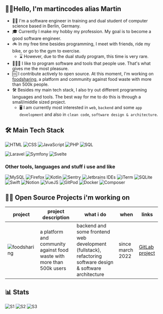## 🙋‍♂️Hello, I'm martincodes alias Martin
- 👨‍💻 I'm a software engineer in training and dual student of computer science based in Berlin, Germany.
- 🎓 Currently I make my hobby my profession. My goal is to become a good software engineer.
- 🚲 In my free time besides programming, I meet with friends, ride my bike, or go to the gym to exercise.
  - ⌛ However, due to the dual study program, this time is very rare.
- 🧑🏻‍💻 I like to program software and tools that people use. That's what gives me the most pleasure.
- 🆒 I contribute actively to open source. At this moment, I'm working on [foodsharing](https://foodsharing.de), a platform and community against food waste with more than 500k people.
- 🛠️ Besides my main tech stack, I also try out different programming languages and tools. The best way for me to do this is through a small/middle sized project.
  - 🖥️ I am currently most interested in `web`, `backend` and some `app development` and also in `clean code`, `software design & architecture`.

## 🛠️ Main Tech Stack
![HTML](https://img.shields.io/badge/HTML5-E34F26?style=for-the-badge&logo=html5&logoColor=white)
![CSS](https://img.shields.io/badge/CSS3-1572B6?style=for-the-badge&logo=css3&logoColor=white)
![JavaScript](https://img.shields.io/badge/javascript-%23323330.svg?style=for-the-badge&logo=javascript&logoColor=%23F7DF1E)
![PHP](https://img.shields.io/badge/PHP-777BB4?style=for-the-badge&logo=php&logoColor=white)
![SQL](https://img.shields.io/badge/SQL-db7533?style=for-the-badge)


![Laravel](https://img.shields.io/badge/Laravel-FF2D20?style=for-the-badge&logo=laravel&logoColor=white)
![Symfony](https://img.shields.io/badge/Symfony-000000?style=for-the-badge&logo=Symfony&logoColor=white)
![Svelte](https://img.shields.io/badge/Svelte-4A4A55?style=for-the-badge&logo=svelte&logoColor=FF3E00)

### Other tools, languages and stuff i use and like
![MySQL](https://img.shields.io/badge/MySQL-005C84?style=for-the-badge&logo=mysql&logoColor=white)
![Firefox](https://img.shields.io/badge/Firefox_Browser-FF7139?style=for-the-badge&logo=Firefox-Browser&logoColor=white)
![Kotlin](https://img.shields.io/badge/Kotlin-0095D5?&style=for-the-badge&logo=kotlin&logoColor=white)
![Sentry](https://img.shields.io/badge/Sentry-black?style=for-the-badge&logo=Sentry&logoColor=#362D59)
![Jetbrains IDEs](https://img.shields.io/badge/Jetbrains%20IDEs-181717?style=for-the-badge&logo=jetbrains&logoColor=white)
![iTerm](https://img.shields.io/badge/iTerm2-000000?style=for-the-badge&logo=iterm2&logoColor=white)
![SQLite](https://img.shields.io/badge/SQLite-07405E?style=for-the-badge&logo=sqlite&logoColor=white)
![Swift](https://img.shields.io/badge/Swift-FA7343?style=for-the-badge&logo=swift&logoColor=white)
![Notion](https://img.shields.io/badge/Notion-000000?style=for-the-badge&logo=notion&logoColor=white)
![VueJS](https://img.shields.io/badge/Vue.js-35495E?style=for-the-badge&logo=vue.js&logoColor=4FC08D)
![GitPod](https://img.shields.io/badge/Gitpod-000000?style=for-the-badge&logo=gitpod&logoColor=#FFAE33)
![Docker](https://img.shields.io/badge/Docker-2CA5E0?style=for-the-badge&logo=docker&logoColor=white)
![Composer](https://img.shields.io/badge/Composer-885630?style=for-the-badge&logo=Composer&logoColor=white)


## 📐📏 Open Source Projects i'm working on
| project | project description | what i do | when | links |
| --- | --- | --- | --- | --- |
| ![foodsharing](https://i.imgur.com/kqO7dsd.png) | a platform and community against food waste with more than 500k users | backend and some frontend web development (fullstack), refactoring software design & software architecture | since march 2022 | [GitLab project](https://gitlab.com/foodsharing-dev) |

## 📊 Stats
![S1](https://github-readme-stats.vercel.app/api?username=martincodes-de&theme=gruvbox)
![S2](https://github-readme-stats.vercel.app/api/top-langs/?username=martincodes-de&theme=blue-green)
![S3](https://metrics.lecoq.io/martincodes-de?template=classic&languages=1&languages.ignored=html%2Ccss&languages.limit=8&languages.threshold=0%25&languages.colors=github&languages.sections=most-used&languages.details=percentage%2Cbytes-size&languages.indepth=false&languages.analysis.timeout=15&languages.categories=markup%2C%20programming&languages.recent.categories=markup%2C%20programming&languages.recent.load=300&languages.recent.days=14&config.timezone=Europe%2FBerlin)

